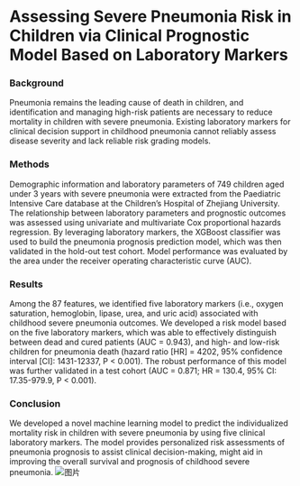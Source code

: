 # Assessing Severe Pneumonia Risk in Children via Clinical Prognostic Model Based on Laboratory Markers
### Background
Pneumonia remains the leading cause of death in children, and identification and managing high-risk patients are necessary to reduce mortality in children with severe pneumonia. Existing laboratory markers for clinical decision support in childhood pneumonia cannot reliably assess disease severity and lack reliable risk grading models.
### Methods
Demographic information and laboratory parameters of 749 children aged under 3 years with severe pneumonia were extracted from the Paediatric Intensive Care database at the Children’s Hospital of Zhejiang University. The relationship between laboratory parameters and prognostic outcomes was assessed using univariate and multivariate Cox proportional hazards regression. By leveraging laboratory markers, the XGBoost classifier was used to build the pneumonia prognosis prediction model, which was then validated in the hold-out test cohort. Model performance was evaluated by the area under the receiver operating characteristic curve (AUC).
### Results
Among the 87 features, we identified five laboratory markers (i.e., oxygen saturation, hemoglobin, lipase, urea, and uric acid) associated with childhood severe pneumonia outcomes. We developed a risk model based on the five laboratory markers, which was able to effectively distinguish between dead and cured patients (AUC = 0.943), and high- and low-risk children for pneumonia death (hazard ratio [HR] = 4202, 95% confidence interval [CI]: 1431-12337, P < 0.001). The robust performance of this model was further validated in a test cohort (AUC = 0.871; HR = 130.4, 95% CI: 17.35-979.9, P < 0.001). 
### Conclusion
We developed a novel machine learning model to predict the individualized mortality risk in children with severe pneumonia by using five clinical laboratory markers. The model provides personalized risk assessments of pneumonia prognosis to assist clinical decision-making, might aid in improving the overall survival and prognosis of childhood severe pneumonia.
![图片](https://user-images.githubusercontent.com/15136517/217182954-30aa5a79-1e46-43dd-b184-382a624b2b13.png)
